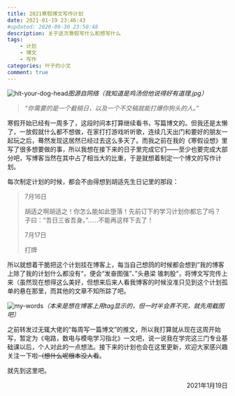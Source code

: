 ```yaml
---
title: 2021寒假博文写作计划
date: 2021-01-19 23:46:43
#updated: 2020-09-30 23:50:48
description: 关于这次寒假写什么和想写什么
tags: 
    - 计划
    - 博文
    - 写作
categories: 叶子的小文
comment: true
---
```


![hit-your-dog-head](/images/2021-blog-posts-writting-plan/hit-your-dog-head.JPG)_图源自网络（我知道是鸡汤但他说得好有道理.jpg）_

> *“你需要的是一个截稿日，以及一个不交稿就能打爆你狗头的人。”*

<!-- more -->

寒假开始已经有一周多了，这段时间本打算继续看书，写篇博文的。但我还是太懒了，一放假就什么都不想做，在家打打游戏听听歌，连续几天出门和要好的朋友一起玩之后，蓦然发现这居然已经过去这么多天了。而我之前在我的《寒假设想》里写了很多想要做的事，所以我想在接下来的日子里完成它们——至少也要完成大部分吧，写博客当然在其中占了相当大的比重，于是就想着制定一个博文的写作计划。

每次制定计划的时候，都会不由得想到胡适先生日记里的那段：

> 7月16日
>
> 胡适之啊胡适之！你怎么能如此堕落！先前订下的学习计划你都忘了吗？ 
> 子曰：“吾日三省吾身。”……不能再这样下去了！ 
>
> 7月17日
>
> 打牌

所以就想着干脆把这个计划挂在博客上，每当自己想鸽的时候都会想到”我的博客上除了我的计划什么都没有“，便会“发奋图强”、”头悬梁 锥刺股“，将博文写完传上来（虽然现在想得这么美好，但想来后来人看我博客的时候没准只见到这个计划孤单的悬在那里，而其他的文章不知所踪了吧。

![my-words](/images/2021-blog-posts-writting-plan/my-words.png)_（本来是想在博客上用tag显示的，但一时半会弄不完，就先用截图吧）_

之前转发过无辄大佬的“每周写一篇博文”的推文，所以我打算就从现在这周开始写，暂定为《电路，数电与模电学习指北》一文吧，说一说我在学完这三门专业基础课以后，个人对此的一点想法。接下来的计划也会在这里更新，欢迎大家感兴趣关注一下啦~~（想什么呢根本没人看~~。

就先到这里吧。

<p align="right">2021年1月19日</p>